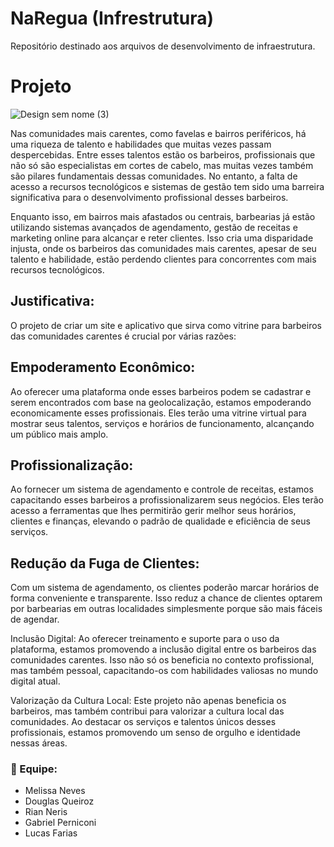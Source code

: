 # NaRegua (Infrestrutura)

Repositório destinado aos arquivos de desenvolvimento de infraestrutura.

# Projeto

![Design sem nome (3)](https://github.com/project-na-regua/NaRegua-Backend/assets/86022706/1f3f5e13-9a1b-42e0-a0dd-2a716575150b)

Nas comunidades mais carentes, como favelas e bairros periféricos, há uma riqueza de talento e habilidades que muitas vezes passam despercebidas. Entre esses talentos estão os barbeiros, profissionais que não só são especialistas em cortes de cabelo, mas muitas vezes também são pilares fundamentais dessas comunidades. No entanto, a falta de acesso a recursos tecnológicos e sistemas de gestão tem sido uma barreira significativa para o desenvolvimento profissional desses barbeiros. 

 

Enquanto isso, em bairros mais afastados ou centrais, barbearias já estão utilizando sistemas avançados de agendamento, gestão de receitas e marketing online para alcançar e reter clientes. Isso cria uma disparidade injusta, onde os barbeiros das comunidades mais carentes, apesar de seu talento e habilidade, estão perdendo clientes para concorrentes com mais recursos tecnológicos. 

 

## Justificativa: 

O projeto de criar um site e aplicativo que sirva como vitrine para barbeiros das comunidades carentes é crucial por várias razões: 

 

## Empoderamento Econômico: 

Ao oferecer uma plataforma onde esses barbeiros podem se cadastrar e serem encontrados com base na geolocalização, estamos empoderando economicamente esses profissionais. Eles terão uma vitrine virtual para mostrar seus talentos, serviços e horários de funcionamento, alcançando um público mais amplo. 

 

## Profissionalização: 

Ao fornecer um sistema de agendamento e controle de receitas, estamos capacitando esses barbeiros a profissionalizarem seus negócios. Eles terão acesso a ferramentas que lhes permitirão gerir melhor seus horários, clientes e finanças, elevando o padrão de qualidade e eficiência de seus serviços. 

 

## Redução da Fuga de Clientes: 

Com um sistema de agendamento, os clientes poderão marcar horários de forma conveniente e transparente. Isso reduz a chance de clientes optarem por barbearias em outras localidades simplesmente porque são mais fáceis de agendar. 

 

Inclusão Digital: Ao oferecer treinamento e suporte para o uso da plataforma, estamos promovendo a inclusão digital entre os barbeiros das comunidades carentes. Isso não só os beneficia no contexto profissional, mas também pessoal, capacitando-os com habilidades valiosas no mundo digital atual. 

 

Valorização da Cultura Local: Este projeto não apenas beneficia os barbeiros, mas também contribui para valorizar a cultura local das comunidades. Ao destacar os serviços e talentos únicos desses profissionais, estamos promovendo um senso de orgulho e identidade nessas áreas. 

### 🤝 Equipe:
- Melissa Neves
- Douglas Queiroz
- Rian Neris
- Gabriel Perniconi
- Lucas Farias
